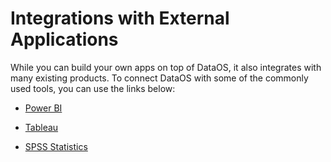 # Integrations with External Applications

While you can build your own apps on top of DataOS, it also integrates with many existing products. To connect DataOS with some of the commonly used tools, you can use the links below:

- [Power BI](./bi_tools/powerbi/powerbi.md)

- [Tableau](./bi_tools/tableau/tableau.md)

- [SPSS Statistics](./bi_tools/spss/spss.md)